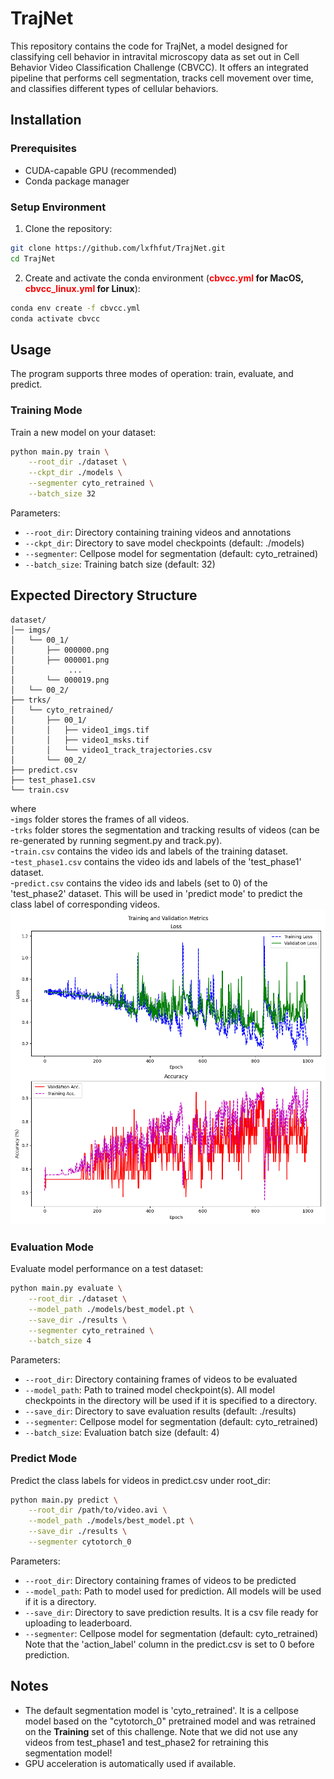 # TrajNet

This repository contains the code for TrajNet, a model designed for classifying cell behavior in intravital microscopy data as set out in Cell Behavior Video Classification Challenge (CBVCC). It offers an integrated pipeline that performs cell segmentation, tracks cell movement over time, and classifies different types of cellular behaviors. 
## Installation

### Prerequisites
- CUDA-capable GPU (recommended)
- Conda package manager

### Setup Environment

1. Clone the repository:
```bash
git clone https://github.com/lxfhfut/TrajNet.git
cd TrajNet
```

2. Create and activate the conda environment (**<font color=red>cbvcc.yml</font> for MacOS, <font color=red>cbvcc_linux.yml</font> for Linux**):
```bash
conda env create -f cbvcc.yml
conda activate cbvcc
```

## Usage

The program supports three modes of operation: train, evaluate, and predict.

### Training Mode

Train a new model on your dataset:

```bash
python main.py train \
    --root_dir ./dataset \
    --ckpt_dir ./models \
    --segmenter cyto_retrained \
    --batch_size 32
```

Parameters:
- `--root_dir`: Directory containing training videos and annotations
- `--ckpt_dir`: Directory to save model checkpoints (default: ./models)
- `--segmenter`: Cellpose model for segmentation (default: cyto_retrained)
- `--batch_size`: Training batch size (default: 32)


## Expected Directory Structure

```
dataset/
│── imgs/
│   └── 00_1/
│       ├── 000000.png
│       ├── 000001.png
│            ...
│       └── 000019.png
│   └── 00_2/
├── trks/
│   └── cyto_retrained/
│       ├── 00_1/
│       │   ├── video1_imgs.tif
│       │   ├── video1_msks.tif
│       │   └── video1_track_trajectories.csv
│       └── 00_2/
├── predict.csv
├── test_phase1.csv
└── train.csv
```
where \
-`imgs` folder stores the frames of all videos. \
-`trks` folder stores the segmentation and tracking results of videos (can be re-generated by running segment.py and track.py). \
-`train.csv` contains the video ids and labels of the training dataset.\
-`test_phase1.csv` contains the video ids and labels of the 'test_phase1' dataset.\
-`predict.csv` contains the video ids and labels (set to 0) of the 'test_phase2' dataset. This will be used in 'predict mode' to predict the class label of corresponding videos.\
![Training Progress](./models/training_progress.png)

### Evaluation Mode

Evaluate model performance on a test dataset:

```bash
python main.py evaluate \
    --root_dir ./dataset \
    --model_path ./models/best_model.pt \
    --save_dir ./results \
    --segmenter cyto_retrained \
    --batch_size 4
```

Parameters:
- `--root_dir`: Directory containing frames of videos to be evaluated
- `--model_path`: Path to trained model checkpoint(s). All model checkpoints in the directory will be used if it is specified to a directory.
- `--save_dir`: Directory to save evaluation results (default: ./results)
- `--segmenter`: Cellpose model for segmentation (default: cyto_retrained)
- `--batch_size`: Evaluation batch size (default: 4)

### Predict Mode

Predict the class labels for videos in predict.csv under root_dir:

```bash
python main.py predict \
    --root_dir /path/to/video.avi \
    --model_path ./models/best_model.pt \
    --save_dir ./results \
    --segmenter cytotorch_0
```

Parameters:
- `--root_dir`: Directory containing frames of videos to be predicted
- `--model_path`: Path to model used for prediction. All models will be used if it is a directory.
- `--save_dir`: Directory to save prediction results. It is a csv file ready for uploading to leaderboard.
- `--segmenter`: Cellpose model for segmentation (default: cyto_retrained)
Note that the 'action_label' column in the predict.csv is set to 0 before prediction.
## Notes

- The default segmentation model is 'cyto_retrained'. It is a cellpose model based on the "cytotorch_0" pretrained model and was retrained on the **Training** set of this challenge. Note that we did not use any videos from test_phase1 and test_phase2 for retraining this segmentation model!
- GPU acceleration is automatically used if available.
